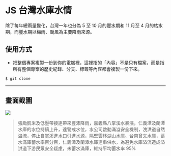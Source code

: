 # JS 台灣水庫水情

除了每年總雨量變化，台灣一年也分為 5 至 10 月的豐水期和 11 月至 4 月的枯水期，而豐水期以梅雨、颱風為主要降雨來源。

## 使用方式
- 把整個專案複製一份到你的電腦裡，這裡指的「內容」不是只有檔案，而是指所有整個專案的歷史紀錄、分支、標籤等內容都會複製一份下來。
```sh
$ git clone
```

----

## 畫面截圖
![](https://i.imgur.com/n1IoYpx.png)
> 強颱凱米及低壓帶接連帶來豐沛降雨，嘉義縣八掌溪水暴漲，仁義潭及蘭潭水庫的水位持續上升，達警戒水位，水公司啟動滿溢安全機制，洩洪道自然溢流，停止自掌溪進水口引進水源，隔壁雲林湖山水庫、台南曾文水庫，蓄水滿庫蓄水率百分百，仁義潭及蘭潭水庫連串供水，為避免水庫溢流造成溢洪道下游民眾安全疑慮，未蓄水滿庫，維持平均蓄水率 95%
